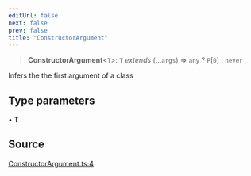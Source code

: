```yaml
---
editUrl: false
next: false
prev: false
title: "ConstructorArgument"
---
```


> **ConstructorArgument**\<`T`\>: `T` *extends* (...`args`) => `any` ? `P`\[`0`\] : `never`

Infers the the first argument of a class

## Type parameters

• **T**

## Source

[ConstructorArgument.ts:4](https://github.com/evmts/tevm-monorepo/blob/main/packages/precompiles/src/ConstructorArgument.ts#L4)
